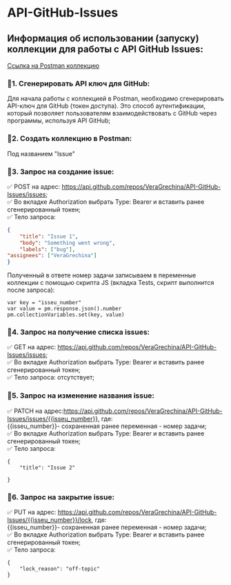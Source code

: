 # API-GitHub-Issues
## Информация об использовании (запуску) коллекции для работы с API GitHub Issues: 
[Ссылка на Postman коллекцию](https://drive.google.com/file/d/1b5YWTz88ekYoGpv6uk5CI-YVGvGT7wG6/view?usp=sharing)
### 🌿1. Сгенерировать API ключ для GitHub: 
Для начала работы с коллекцией в Postman, необходимо сгенерировать API-ключ для GitHub (токен доступа). Это способ аутентификации, который позволяет пользователям взаимодействовать с GitHub через программы, используя API GitHub; 
### 🌿2. Создать коллекцию в Postman:
Под названием "Issue" 
### 🌿3. Запрос на создание issue: 
✅ POST на адрес: https://api.github.com/repos/VeraGrechina/API-GitHub-Issues/issues; <br>
✅ Во вкладке Authorization выбрать Type: Bearer и вставить ранее сгенерированный токен;<br>
✅ Тело запроса: <br>
```json
{
    "title": "Issue 1",
    "body": "Something went wrong",
    "labels": ["bug"],
"assignees": ["VeraGrechina"]
}
```
Полученный в ответе номер задачи записываем в переменные коллекции с помощью скрипта JS (вкладка Tests, скрипт выполнится после запроса):<br>
```
var key = "isseu_number"
var value = pm.response.json().number
pm.collectionVariables.set(key, value) 
```
### 🌿4. Запрос на получение списка issues:
✅ GET на адрес: https://api.github.com/repos/VeraGrechina/API-GitHub-Issues/issues; <br>
✅ Во вкладке Authorization выбрать Type: Bearer и вставить ранее сгенерированный токен;<br>
✅ Тело запроса: отсутствует;<br>

### 🌿5. Запрос на изменение названия issue:
✅ PATCH на адрес:https://api.github.com/repos/VeraGrechina/API-GitHub-Issues/issues/{{isseu_number}}, где: <br>
{{isseu_number}}- сохраненная ранее переменная - номер задачи; <br>
✅ Во вкладке Authorization выбрать Type: Bearer и вставить ранее сгенерированный токен;<br>
✅ Тело запроса:<br>
```
{
    "title": "Issue 2"
    
}
```
### 🌿6. Запрос на закрытие issue:
✅ PUT на адрес: https://api.github.com/repos/VeraGrechina/API-GitHub-Issues/{{isseu_number}}/lock, где: <br>
{{isseu_number}}- сохраненная ранее переменная - номер задачи; <br>
✅ Во вкладке Authorization выбрать Type: Bearer и вставить ранее сгенерированный токен;<br>
✅ Тело запроса:<br>
```
{
    "lock_reason": "off-topic"
}
```
